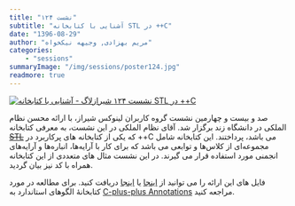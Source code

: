 ```yaml
---
title: "نشست ۱۲۴"
subtitle: "آشنایی با کتابخانه STL در ++C"
date: "1396-08-29"
author: "مریم بهزادی, وجیهه نیکخواه"
categories:
    - "sessions"
summaryImage: "/img/sessions/poster124.jpg"
readmore: true
---
```

[![نشست ۱۲۴ شیرازلاگ - آشنایی با کتابخانه STL در ++C](/img/sessions/poster124.jpg)](/img/sessions/poster124.jpg)

صد و بیست و چهارمین نشست گروه کاربران لینوکس شیراز، با ارائه محسن نظام الملکی در دانشگاه زند برگزار شد. آقای نظام الملکی در این نشست، به معرفی کتابخانه ~~[STL](https://www.sgi.com/tech/stl/table_of_contents.html)~~ که یکی از کتابخانه های پرکاربرد در ++C می باشد، پرداختند.
این کتابخانه شامل مجموعه‌ای از کلاس‌ها و توابعی می باشد که برای کار با آرایه‌ها، انباره‌ها و آرایه‌های انجمنی مورد استفاده قرار می گیرند.
در این نشست مثال های متعددی از این کتابخانه همراه با کد نیز بیان گردید.

فایل های این ارائه را می توانید از [اینجا](https://framagit.org/shirazlug/resources/tree/master/presentations/session_124)
یا [اینجا](https://www.slideshare.net/ShirazLUG/c-stl-82561145) دریافت کنید. برای مطالعه در مورد کتابخانهٔ الگوهای استاندارد به [C-plus-plus Annotations](https://www.icce.rug.nl/documents/cplusplus/cplusplus18.html) مراجعه کنید.
